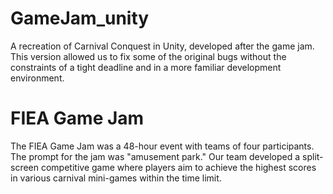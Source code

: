 # GameJam_unity
A recreation of Carnival Conquest in Unity, developed after the game jam. This version allowed us to fix some of the original bugs without the constraints of a tight deadline and in a more familiar development environment.

# FIEA Game Jam
The FIEA Game Jam was a 48-hour event with teams of four participants. The prompt for the jam was "amusement park." Our team developed a split-screen competitive game where players aim to achieve the highest scores in various carnival mini-games within the time limit.
